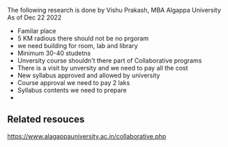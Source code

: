 

The following research is done by Vishu Prakash, MBA Algappa University
As of Dec 22 2022
- Familar place 
- 5 KM radious there should not be no prgoram
- we need building for room, lab and library
- Minimum 30-40 studetns
- Unversity course shouldn't there part of Collaborative programs
- There is a visit by unversity and we need to pay all the cost
- New syllabus approved and allowed by university
- Course approval we need to pay 2 laks 
- Syllabus contents we need to prepare
- 


## Related resouces
https://www.alagappauniversity.ac.in/collaborative.php
